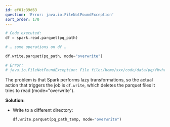 ```yaml
---
id: ef01c39d63
question: 'Error: java.io.FileNotFoundException'
sort_order: 170
---
```


```python
# Code executed:
df = spark.read.parquet(pq_path)

# … some operations on df …

df.write.parquet(pq_path, mode="overwrite")

# Error:
# java.io.FileNotFoundException: File file:/home/xxx/code/data/pq/fhvhv/2021/02/part-00021-523f9ad5-14af-4332-9434-bdcb0831f2b7-c000.snappy.parquet does not exist
```

The problem is that Spark performs lazy transformations, so the actual action that triggers the job is `df.write`, which deletes the parquet files it tries to read (mode="overwrite").

**Solution:**

- Write to a different directory:

  ```python
  df.write.parquet(pq_path_temp, mode="overwrite")
  ```